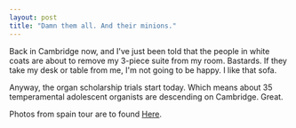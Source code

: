 ```yaml
---
layout: post
title: "Damn them all. And their minions."
---
```

Back in Cambridge now, and I've just been told that the people in white coats
are about to remove my 3-piece suite from my room. Bastards. If they take my
desk or table from me, I'm not going to be happy. I like that sofa.

Anyway, the organ scholarship trials start today. Which means about 35
temperamental adolescent organists are descending on Cambridge. Great.

Photos from spain tour are to found [Here][1].

   [1]: http://photos.growse.com/2003-09%20-%20Choir%20Tour%20to%20Spain/

